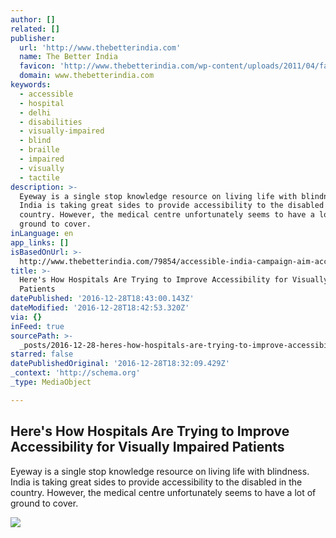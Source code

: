 ```yaml
---
author: []
related: []
publisher:
  url: 'http://www.thebetterindia.com'
  name: The Better India
  favicon: 'http://www.thebetterindia.com/wp-content/uploads/2011/04/favicon1.gif'
  domain: www.thebetterindia.com
keywords:
  - accessible
  - hospital
  - delhi
  - disabilities
  - visually-impaired
  - blind
  - braille
  - impaired
  - visually
  - tactile
description: >-
  Eyeway is a single stop knowledge resource on living life with blindness.
  India is taking great sides to provide accessibility to the disabled in the
  country. However, the medical centre unfortunately seems to have a lot of
  ground to cover.
inLanguage: en
app_links: []
isBasedOnUrl: >-
  http://www.thebetterindia.com/79854/accessible-india-campaign-aim-accessibility-all/
title: >-
  Here's How Hospitals Are Trying to Improve Accessibility for Visually Impaired
  Patients
datePublished: '2016-12-28T18:43:00.143Z'
dateModified: '2016-12-28T18:42:53.320Z'
via: {}
inFeed: true
sourcePath: >-
  _posts/2016-12-28-heres-how-hospitals-are-trying-to-improve-accessibility-for.md
starred: false
datePublishedOriginal: '2016-12-28T18:32:09.429Z'
_context: 'http://schema.org'
_type: MediaObject

---
```

<article style=""><h1>Here's How Hospitals Are Trying to Improve Accessibility for Visually Impaired Patients</h1><p>Eyeway is a single stop knowledge resource on living life with blindness. India is taking great sides to provide accessibility to the disabled in the country. However, the medical centre unfortunately seems to have a lot of ground to cover.</p><img src="http://www.thebetterindia.com/wp-content/uploads/2016/12/IMG_1540-1-e1482931173492.jpg" /></article>
